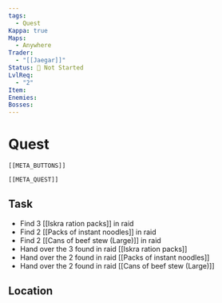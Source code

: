 ```yaml
---
tags:
  - Quest
Kappa: true
Maps:
  - Anywhere
Trader:
  - "[[Jaegar]]"
Status: 🛑 Not Started
LvlReq:
  - "2"
Item: 
Enemies: 
Bosses: 
---
```

# Quest
```meta-bind-embed
[[META_BUTTONS]]
```
```meta-bind-embed
[[META_QUEST]]
```
## Task

- Find 3 [[Iskra ration packs]] in raid
- Find 2 [[Packs of instant noodles]] in raid
- Find 2 [[Cans of beef stew (Large)]] in raid
- Hand over the 3 found in raid [[Iskra ration packs]]
- Hand over the 2 found in raid [[Packs of instant noodles]]
- Hand over the 2 found in raid [[Cans of beef stew (Large)]]
## Location








